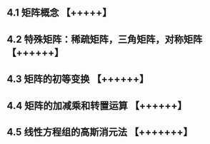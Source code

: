 ## 4.1 矩阵概念 【+++++】

## 4.2 特殊矩阵：稀疏矩阵，三角矩阵，对称矩阵 【++++++】

## 4.3 矩阵的初等变换 【++++++】

## 4.4 矩阵的加减乘和转置运算 【++++++】

## 4.5 线性方程组的高斯消元法 【+++++++】